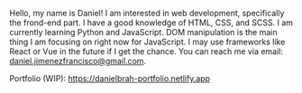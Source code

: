 Hello, my name is Daniel! I am interested in web development, specifically the frond-end part. I have a good knowledge of HTML, CSS, and SCSS. I am currently learning Python and JavaScript. DOM manipulation is the main thing I am focusing on right now for JavaScript. I may use frameworks like React or Vue in the future if I get the chance. You can reach me via email: daniel.jimenezfrancisco@gmail.com.

Portfolio (WIP): https://danielbrah-portfolio.netlify.app

